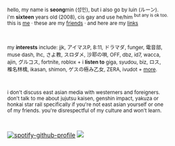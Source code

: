 <sub>hello, my name is <b>seong</b>min (성민), but i also go by luin (ルーン).
<br>i'm <b>sixteen</b> years old (2008), cis gay and use he/him <sup>but any is ok too.</sup>
<br>this is [me](https://github.com/shinkoumi/id) · these are my [friends](https://github.com/shinkoumi/friends) · and here are my [links](https://github.com/shinkoumi/links)</sub>
#
<sub>my <b>interests</b> include: jjk, アイマスP, 8:11, ドラマダ, funger, 電音部,
<br>muse dash, lhc, さよ教, スロダメ, 沙耶の唄, OFF, dbz, id7, wacca,
<br>ajin, グルコス, fortnite, roblox + i <b>listen to</b> giga, syudou, biz, ロス,
<br>椎名林檎, ikasan, shimon, ゲスの極み乙女, ZERA, ivudot + [more](https://open.spotify.com/playlist/0bors9ef0y9aLhRjryIFEw?si=f5b63498861a4286).</sub>
#
<sub>i don't discuss east asian media with westerners and foreigners.
<br>don't talk to me about jujutsu kaisen, genshin impact, yakuza or
<br>honkai star rail specifically if you're not east asian yourself or one
<br>of my friends. you're disrespectful of my culture and won't learn.</sub>
#
[![spotify-github-profile](https://spotify-github-profile.kittinanx.com/api/view?uid=hbh4739sxb5dmmz2nbq6ut6xn&cover_image=true&theme=natemoo-re&show_offline=true&background_color=121212&interchange=true&bar_color=53b14f&bar_color_cover=false)](https://github.com/kittinan/spotify-github-profile)
![](https://komarev.com/ghpvc/?username=shinkoumi&style=plastic&label=𒉭&abbreviated=true)
